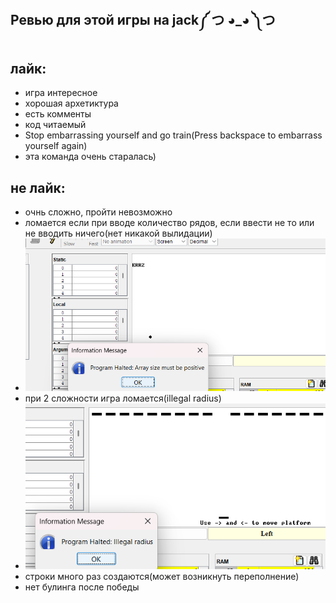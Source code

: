 Ревью для этой игры на jack༼ つ ◕_◕ ༽つ
---
лайк:
-
- игра интересное
- хорошая архетиктура
- есть комменты
- код читаемый
- Stop embarrassing yourself and go train(Press backspace to embarrass yourself again)
- эта команда очень старалась)




не лайк:
-
- очнь сложно, пройти невозможно
- ломается если при вводе количество рядов, если ввести не то или не вводить ничего(нет никакой вылидации)
- ![alt text](review/image.png)
- при 2 сложности игра ломается(illegal radius)
- ![alt text](review/image-1.png)
- строки много раз создаются(может возникнуть переполнение)
- нет булинга после победы